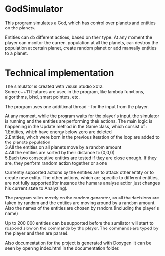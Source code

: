 GodSimulator
============

This program simulates a God, which has control over planets and entities on the planets.

Entities can do different actions, based on their type.
At any moment the player can monitor the current population at all the planets, 
can destroy the population at certain planet,
create random planet or add manually entities to a planet.

Technical implementation
============
The simulator is created with Visual Studio 2012.<br />
Some c++11 features are used in the program, like lambda functions, algorithms, bind, smart pointers, etc.

The program uses one additional thread - for the input from the player.

At any moment, while the program waits for the player's input, the simulator is running and the entities are 
performing their actions. The main logic is happening in the Update method in the Game class, which consist of :<br />
1.Entities, which have energy below zero are deleted <br />
2.Entities, which were born in the previous iteration of the loop are added to the planets population <br />
3.All the entities on all planets move by a random amount <br />
4.All the entities are sorted by their distance to (0,0,0) <br />
5.Each two consecutive entities are tested if they are close enough. If they are, they perform random action together or alone <br />

Currently supported actions by the entities are to attack other entity or to create new entity.
The other actions, which are specific to different entities, are not fully supported(for instance the humans analyse action just changes his current state to Analyzing).

The program relies mostly on the random generator, as all the decisions are taken by random and the entities are moving
around by a random amount. Also the names of the entities are chosen by random.(Including the player's name)

Up to 200 000 entities can be supported before the sumilator will start to respond slow on the commands by the player.
The commands are typed by the player and then are parsed.

Also documentation for the project is generated with Doxygen. It can be seen by opening index.html in the documentation folder.
